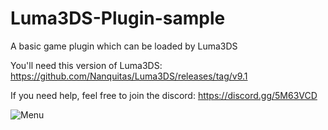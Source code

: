 # Luma3DS-Plugin-sample
A basic game plugin which can be loaded by Luma3DS

You'll need this version of Luma3DS: https://github.com/Nanquitas/Luma3DS/releases/tag/v9.1

If you need help, feel free to join the discord: https://discord.gg/5M63VCD

![Menu](https://imgur.com/Mu0CQP9.png)
